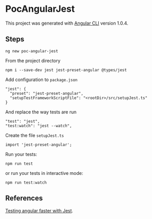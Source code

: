 # PocAngularJest

This project was generated with [Angular CLI](https://github.com/angular/angular-cli) version 1.0.4.

## Steps

```
ng new poc-angular-jest
```
From the project directory
```
npm i --save-dev jest jest-preset-angular @types/jest
```
Add configuration to ``package.json``

```
"jest": {
  "preset": "jest-preset-angular",
  "setupTestFrameworkScriptFile": "<rootDir>/src/setupJest.ts"
}
```

And replace the way tests are run
```
"test": "jest",
"test:watch": "jest --watch",
```

Create the file ``setupJest.ts``

```
import 'jest-preset-angular';
```

Run your tests:

```
npm run test
```

or run your tests in interactive mode:

```
npm run test:watch
```

## References

[Testing angular faster with Jest](https://www.xfive.co/blog/testing-angular-faster-jest/).
